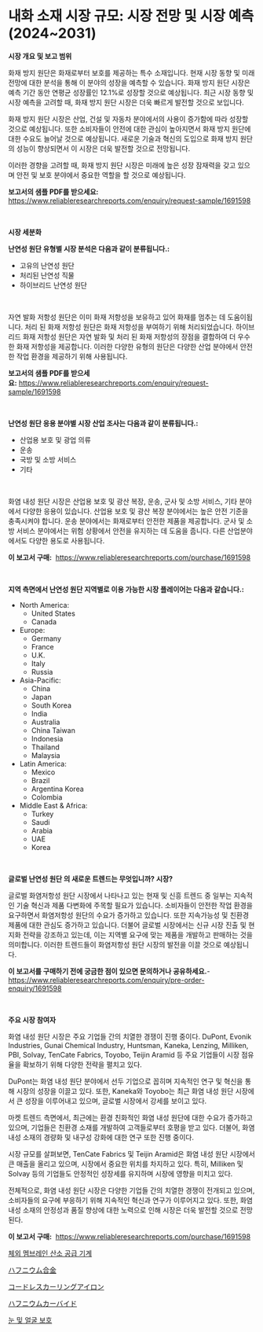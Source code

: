<p><h1>내화 소재 시장 규모: 시장 전망 및 시장 예측 (2024~2031)</h1></p><p><strong>시장 개요 및 보고 범위</strong></p>
<p><p>화재 방지 원단은 화재로부터 보호를 제공하는 특수 소재입니다. 현재 시장 동향 및 미래 전망에 대한 분석을 통해 이 분야의 성장을 예측할 수 있습니다. 화재 방지 원단 시장은 예측 기간 동안 연평균 성장률인 12.1%로 성장할 것으로 예상됩니다. 최근 시장 동향 및 시장 예측을 고려할 때, 화재 방지 원단 시장은 더욱 빠르게 발전할 것으로 보입니다.</p><p>화재 방지 원단 시장은 산업, 건설 및 자동차 분야에서의 사용이 증가함에 따라 성장할 것으로 예상됩니다. 또한 소비자들이 안전에 대한 관심이 높아지면서 화재 방지 원단에 대한 수요도 늘어날 것으로 예상됩니다. 새로운 기술과 혁신의 도입으로 화재 방지 원단의 성능이 향상되면서 이 시장은 더욱 발전할 것으로 전망됩니다.</p><p>이러한 경향을 고려할 때, 화재 방지 원단 시장은 미래에 높은 성장 잠재력을 갖고 있으며 안전 및 보호 분야에서 중요한 역할을 할 것으로 예상됩니다.</p></p>
<p><strong>보고서의 샘플 PDF를 받으세요:</strong> <a href="https://www.reliableresearchreports.com/enquiry/request-sample/1691598">https://www.reliableresearchreports.com/enquiry/request-sample/1691598</a></p>
<p>&nbsp;</p>
<p><strong>시장 세분화</strong></p>
<p><strong>난연성 원단 유형별 시장 분석은 다음과 같이 분류됩니다.:</strong></p>
<p><ul><li>고유의 난연성 원단</li><li>처리된 난연성 직물</li><li>하이브리드 난연성 원단</li></ul></p>
<p>&nbsp;</p>
<p><p>자연 발화 저항성 원단은 이미 화재 저항성을 보유하고 있어 화재를 멈추는 데 도움이됩니다. 처리 된 화재 저항성 원단은 화재 저항성을 부여하기 위해 처리되었습니다. 하이브리드 화재 저항성 원단은 자연 발화 및 처리 된 화재 저항성의 장점을 결합하여 더 우수한 화재 저항성을 제공합니다. 이러한 다양한 유형의 원단은 다양한 산업 분야에서 안전한 작업 환경을 제공하기 위해 사용됩니다.</p></p>
<p><strong>보고서의 샘플 PDF를 받으세요:</strong>&nbsp;<a href="https://www.reliableresearchreports.com/enquiry/request-sample/1691598">https://www.reliableresearchreports.com/enquiry/request-sample/1691598</a></p>
<p>&nbsp;</p>
<p><strong> 난연성 원단 응용 분야별 시장 산업 조사는 다음과 같이 분류됩니다.:</strong></p>
<p><ul><li>산업용 보호 및 광업 의류</li><li>운송</li><li>국방 및 소방 서비스</li><li>기타</li></ul></p>
<p>&nbsp;</p>
<p><p>화염 내성 원단 시장은 산업용 보호 및 광산 복장, 운송, 군사 및 소방 서비스, 기타 분야에서 다양한 응용이 있습니다. 산업용 보호 및 광산 복장 분야에서는 높은 안전 기준을 충족시켜야 합니다. 운송 분야에서는 화재로부터 안전한 제품을 제공합니다. 군사 및 소방 서비스 분야에서는 위험 상황에서 안전을 유지하는 데 도움을 줍니다. 다른 산업분야에서도 다양한 용도로 사용됩니다.</p></p>
<p><strong>이 보고서 구매:</strong>&nbsp; <a href="https://www.reliableresearchreports.com/purchase/1691598">https://www.reliableresearchreports.com/purchase/1691598</a></p>
<p>&nbsp;</p>
<p><strong>지역 측면에서 난연성 원단 지역별로 이용 가능한 시장 플레이어는 다음과 같습니다.:</strong></p>
<p><ul>
    <li>
        North America:
        <ul>
            <li>United States</li>
            <li>Canada</li>
        </ul>
    </li>
    <li>
        Europe:
        <ul>
            <li>Germany</li>
            <li>France</li>
            <li>U.K.</li>
            <li>Italy</li>
            <li>Russia</li>
        </ul>
    </li>
    <li>
        Asia-Pacific:
        <ul>
            <li>China</li>
            <li>Japan</li>
            <li>South Korea</li>
            <li>India</li>
            <li>Australia</li>
            <li>China Taiwan</li>
            <li>Indonesia</li>
            <li>Thailand</li>
            <li>Malaysia</li>
        </ul>
    </li>
    <li>
        Latin America:
        <ul>
            <li>Mexico</li>
            <li>Brazil</li>
            <li>Argentina Korea</li>
            <li>Colombia</li>
        </ul>
    </li>
    <li>
        Middle East & Africa:
        <ul>
            <li>Turkey</li>
            <li>Saudi</li>
            <li>Arabia</li>
            <li>UAE</li>
            <li>Korea</li>
        </ul>
    </li>
    </ul></p>
<p>&nbsp;</p>
<p><strong>글로벌 난연성 원단 의 새로운 트렌드는 무엇입니까? 시장?</strong></p>
<p><p>글로벌 화염저항성 원단 시장에서 나타나고 있는 현재 및 신흥 트렌드 중 일부는 지속적인 기술 혁신과 제품 다변화에 주목할 필요가 있습니다. 소비자들이 안전한 작업 환경을 요구하면서 화염저항성 원단의 수요가 증가하고 있습니다. 또한 지속가능성 및 친환경 제품에 대한 관심도 증가하고 있습니다. 더불어 글로벌 시장에서는 신규 시장 진출 및 현지화 전략을 강조하고 있는데, 이는 지역별 요구에 맞는 제품을 개발하고 판매하는 것을 의미합니다. 이러한 트렌드들이 화염저항성 원단 시장의 발전을 이끌 것으로 예상됩니다.</p></p>
<p><strong>이 보고서를 구매하기 전에 궁금한 점이 있으면 문의하거나 공유하세요.</strong>- <a href="https://www.reliableresearchreports.com/enquiry/pre-order-enquiry/1691598">https://www.reliableresearchreports.com/enquiry/pre-order-enquiry/1691598</a></p>
<p>&nbsp;</p>
<p><strong>주요 시장 참여자</strong></p>
<p><p>화염 내성 원단 시장은 주요 기업들 간의 치열한 경쟁이 진행 중이다. DuPont, Evonik Industries, Gunai Chemical Industry, Huntsman, Kaneka, Lenzing, Milliken, PBI, Solvay, TenCate Fabrics, Toyobo, Teijin Aramid 등 주요 기업들이 시장 점유율을 확보하기 위해 다양한 전략을 펼치고 있다.</p><p>DuPont는 화염 내성 원단 분야에서 선두 기업으로 꼽히며 지속적인 연구 및 혁신을 통해 시장의 성장을 이끌고 있다. 또한, Kaneka와 Toyobo는 최근 화염 내성 원단 시장에서 큰 성장을 이루어내고 있으며, 글로벌 시장에서 강세를 보이고 있다.</p><p>마켓 트렌드 측면에서, 최근에는 환경 친화적인 화염 내성 원단에 대한 수요가 증가하고 있으며, 기업들은 친환경 소재를 개발하여 고객들로부터 호평을 받고 있다. 더불어, 화염 내성 소재의 경량화 및 내구성 강화에 대한 연구 또한 진행 중이다.</p><p>시장 규모를 살펴보면, TenCate Fabrics 및 Teijin Aramid은 화염 내성 원단 시장에서 큰 매출을 올리고 있으며, 시장에서 중요한 위치를 차지하고 있다. 특히, Milliken 및 Solvay 등의 기업들도 안정적인 성장세를 유지하며 시장에 영향을 미치고 있다.</p><p>전체적으로, 화염 내성 원단 시장은 다양한 기업들 간의 치열한 경쟁이 전개되고 있으며, 소비자들의 요구에 부응하기 위해 지속적인 혁신과 연구가 이루어지고 있다. 또한, 화염 내성 소재의 안정성과 품질 향상에 대한 노력으로 인해 시장은 더욱 발전할 것으로 전망된다.</p></p>
<p><strong>이 보고서 구매:</strong>&nbsp;&nbsp;<a href="https://www.reliableresearchreports.com/purchase/1691598">https://www.reliableresearchreports.com/purchase/1691598</a></p>
<p><p><a href="https://github.com/JonHarrtis67676y/Market-Research-Report-List-1/blob/main/56699258362.md">체외 멤브레인 산소 공급 기계</a></p><p><a href="https://github.com/MosesSpinka1914/Market-Research-Report-List-1/blob/main/46498189214.md">ハフニウム合金</a></p><p><a href="https://medium.com/@rodhoppe07/%E3%82%B3%E3%83%BC%E3%83%89%E3%83%AC%E3%82%B9%E3%82%AB%E3%83%BC%E3%83%AA%E3%83%B3%E3%82%B0%E3%82%A2%E3%82%A4%E3%83%AD%E3%83%B3%E3%81%AE%E5%B8%82%E5%A0%B4%E5%8B%95%E5%90%91%E3%81%A8%E5%B8%82%E5%A0%B4%E5%88%86%E6%9E%90%E3%81%AF-2024%E5%B9%B4%E3%81%8B%E3%82%892031%E5%B9%B4%E3%81%BE%E3%81%A7%E3%81%AE%E4%BA%88%E6%B8%AC%E3%81%8C%E3%81%95%E3%82%8C%E3%81%A6%E3%81%84%E3%81%BE%E3%81%99-6b77d2703c19">コードレスカーリングアイロン</a></p><p><a href="https://github.com/bevdtkn4419963/Market-Research-Report-List-1/blob/main/82051289213.md">ハフニウムカーバイド</a></p><p><a href="https://github.com/jntpkh496620/Market-Research-Report-List-1/blob/main/90048158363.md">눈 및 얼굴 보호</a></p></p>
